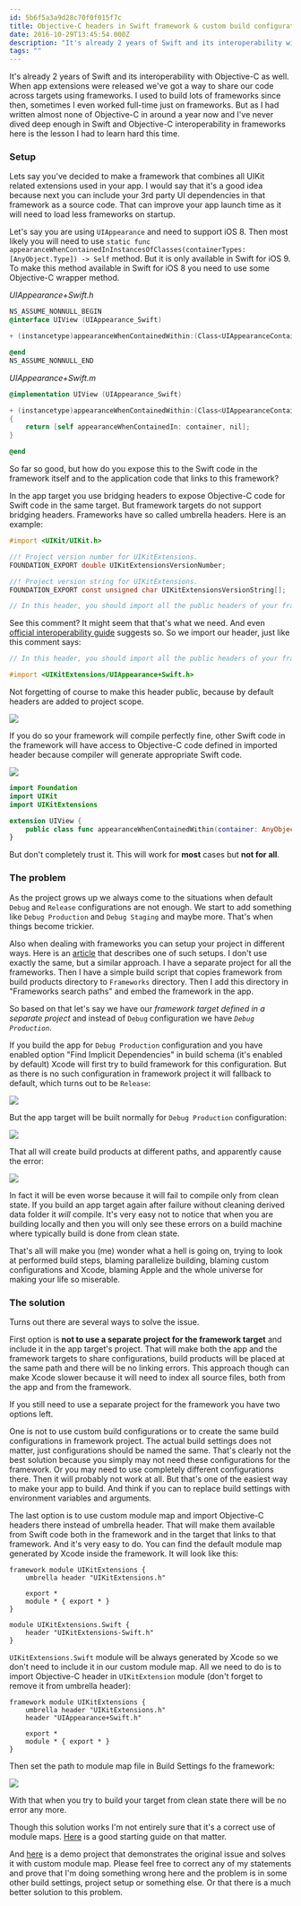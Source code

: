 ```yaml
---
id: 5b6f5a3a9d28c70f0f015f7c
title: Objective-C headers in Swift framework & custom build configurations
date: 2016-10-29T13:45:54.000Z
description: "It's already 2 years of Swift and its interoperability with Objective-C as well. When app extensions were released we've got a way to share our code across targets using frameworks. I used to build lots of frameworks since then, sometimes I even worked full-time just on frameworks. But as I had written almost none of Objective-C in around a year now and I've never dived deep enough in Swift and Objective-C interoperability in frameworks here is the lesson I had to learn hard this time."
tags: ""
---
```


It's already 2 years of Swift and its interoperability with Objective-C as well. When app extensions were released we've got a way to share our code across targets using frameworks. I used to build lots of frameworks since then, sometimes I even worked full-time just on frameworks. But as I had written almost none of Objective-C in around a year now and I've never dived deep enough in Swift and Objective-C interoperability in frameworks here is the lesson I had to learn hard this time.

### Setup

Lets say you've decided to make a framework that combines all UIKit related extensions used in your app. I would say that it's a good idea because next you can include your 3rd party UI dependencies in that framework as a source code. That can improve your app launch time as it will need to load less frameworks on startup.

Let's say you are using `UIAppearance` and need to support iOS 8. Then most likely you will need to use `static func appearanceWhenContainedInInstancesOfClasses(containerTypes: [AnyObject.Type]) -> Self` method. But it is only available in Swift for iOS 9. To make this method available in Swift for iOS 8 you need to use some Objective-C wrapper method.

_UIAppearance+Swift.h_

```objective-c
NS_ASSUME_NONNULL_BEGIN
@interface UIView (UIAppearance_Swift)

+ (instancetype)appearanceWhenContainedWithin:(Class<UIAppearanceContainer>)container;

@end
NS_ASSUME_NONNULL_END
```

_UIAppearance+Swift.m_

```objective-c
@implementation UIView (UIAppearance_Swift)

+ (instancetype)appearanceWhenContainedWithin:(Class<UIAppearanceContainer>)container
{
    return [self appearanceWhenContainedIn: container, nil];
}

@end
```

So far so good, but how do you expose this to the Swift code in the framework itself and to the application code that links to this framework?

In the app target you use bridging headers to expose Objective-C code for Swift code in the same target. But framework targets do not support bridging headers. Frameworks have so called umbrella headers. Here is an example:

```objective-c
#import <UIKit/UIKit.h>

//! Project version number for UIKitExtensions.
FOUNDATION_EXPORT double UIKitExtensionsVersionNumber;

//! Project version string for UIKitExtensions.
FOUNDATION_EXPORT const unsigned char UIKitExtensionsVersionString[];

// In this header, you should import all the public headers of your framework using statements like #import <UIKitExtensions/PublicHeader.h>
```

See this comment? It might seem that that's what we need. And even [official interoperability guide](https://developer.apple.com/library/content/documentation/Swift/Conceptual/BuildingCocoaApps/MixandMatch.html) suggests so. So we import our header, just like this comment says:

```objective-c
// In this header, you should import all the public headers of your framework using statements like #import <UIKitExtensions/PublicHeader.h>

#import <UIKitExtensions/UIAppearance+Swift.h>
```

Not forgetting of course to make this header public, because by default headers are added to project scope.

![](/images/--------------2016-10-29---12-57-42.png)

If you do so your framework will compile perfectly fine, other Swift code in the framework will have access to Objective-C code defined in imported header because compiler will generate appropriate Swift code.

![](/images/--------------2016-10-29---12-14-00.png)

```swift
import Foundation
import UIKit
import UIKitExtensions

extension UIView {
    public class func appearanceWhenContainedWithin(container: AnyObject.Type) -> Self
}
```

But don't completely trust it. This will work for **most** cases but **not for all**.

### The problem

As the project grows up we always come to the situations when default `Debug` and `Release` configurations are not enough. We start to add something like `Debug Production` and `Debug Staging` and maybe more. That's when things become trickier.

Also when dealing with frameworks you can setup your project in different ways. Here is an [article](https://blog.automatic.com/xcode-can-handle-your-scale-speeding-up-your-workflow-with-prebuilt-frameworks-f7c6e4499545#.vrvulec9u) that describes one of such setups. I don't use exactly the same, but a similar approach. I have a separate project for all the frameworks. Then I have a simple build script that copies framework from build products directory to `Frameworks` directory. Then I add this directory in "Frameworks search paths" and embed the framework in the app.

So based on that let's say we have our _framework target defined in a separate project_ and instead of `Debug` configuration we have _`Debug Production`_.

If you build the app for `Debug Production` configuration and you have enabled option "Find Implicit Dependencies" in build schema (it's enabled by default) Xcode will first try to build framework for this configuration. But as there is no such configuration in framework project it will fallback to default, which turns out to be `Release`:

![](/images/--------------2016-10-29---14-54-07.png)

But the app target will be built normally for `Debug Production` configuration:

![](/images/--------------2016-10-29---14-59-53.png)

That all will create build products at different paths, and apparently cause the error:

![](/images/--------------2016-10-29---15-02-02.png)

In fact it will be even worse because it will fail to compile only from clean state. If you build an app target again after failure without cleaning derived data folder it _will_ compile. It's very easy not to notice that when you are building locally and then you will only see these errors on a build machine where typically build is done from clean state.

That's all will make you (me) wonder what a hell is going on, trying to look at performed build steps, blaming parallelize building, blaming custom configurations and Xcode, blaming Apple and the whole universe for making your life so miserable.

### The solution

Turns out there are several ways to solve the issue.

First option is **not to use a separate project for the framework target** and include it in the app target's project. That will make both the app and the framework targets to share configurations, build products will be placed at the same path and there will be no linking errors. This approach though can make Xcode slower because it will need to index all source files, both from the app and from the framework.

If you still need to use a separate project for the framework you have two options left.

One is not to use custom build configurations or to create the same build configurations in framework project. The actual build settings does not matter, just configurations should be named the same. That's clearly not the best solution because you simply may not need these configurations for the framework. Or you may need to use completely different configurations there. Then it will probably not work at all. But that's one of the easiest way to make your app to build. And think if you can to replace build settings with environment variables and arguments.

The last option is to use custom module map and import Objective-C headers there instead of umbrella header. That will make them available from Swift code both in the framework and in the target that links to that framework. And it's very easy to do. You can find the default module map generated by Xcode inside the framework. It will look like this:

```
framework module UIKitExtensions {
    umbrella header "UIKitExtensions.h"

    export *
    module * { export * }
}

module UIKitExtensions.Swift {
    header "UIKitExtensions-Swift.h"
}
```

`UIKitExtensions.Swift` module will be always generated by Xcode so we don't need to include it in our custom module map. All we need to do is to import Objective-C header in `UIKitExtension` module (don't forget to remove it from umbrella header):

```
framework module UIKitExtensions {
    umbrella header "UIKitExtensions.h"
    header "UIAppearance+Swift.h"

    export *
    module * { export * }
}
```

Then set the path to module map file in Build Settings fo the framework:

![](/images/--------------2016-10-29---16-12-20.png)

With that when you try to build your target from clean state there will be no error any more.

Though this solution works I'm not entirely sure that it's a correct use of module maps. [Here](http://nsomar.com/modular-framework-creating-and-using-them/) is a good starting guide on that matter.

And [here](https://github.com/ilyapuchka/MixedFramework) is a demo project that demonstrates the original issue and solves it with custom module map. Please feel free to correct any of my statements and prove that I'm doing something wrong here and the problem is in some other build settings, project setup or something else. Or that there is a much better solution to this problem.
